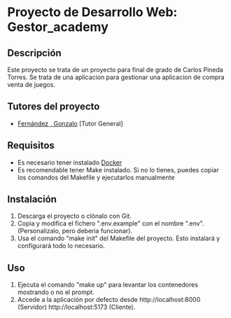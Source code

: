 # Proyecto de Desarrollo Web: Gestor_academy

## Descripción
Este proyecto se trata de un proyecto para final de grado de Carlos Pineda Torres. Se trata de una aplicacion para gestionar una aplicacion de compra venta de juegos.
## Tutores del proyecto
- [Fernández , Gonzalo](https://github.com/GonxFH) [Tutor General]

## Requisitos
- Es necesario tener instalado [Docker](https://www.docker.com/)
- Es recomendable tener Make instalado. Si no lo tienes, puedes copiar los comandos del Makefile y ejecutarlos manualmente

## Instalación
1. Descarga el proyecto o clónalo con Git.
2. Copia y modifica el fichero ".env.example" con el nombre ".env".(Personalizalo, pero deberia funcionar).
3. Usa el comando "make init" del Makefile del proyecto. Esto instalará y configurará todo lo necesario.

## Uso
1. Ejecuta el comando "make up" para levantar los contenedores mostrando o no el prompt.
2. Accede a la aplicación por defecto desde http://localhost:8000 (Servidor) http://localhost:5173 (Cliente).
